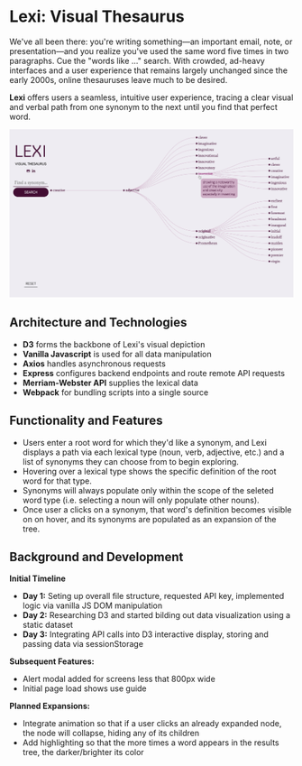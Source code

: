 # Lexi: Visual Thesaurus
We've all been there: you're writing something—an important email, note, or presentation—and you realize you've used the same word five times in two paragraphs. Cue the "words like ..." search. With crowded, ad-heavy interfaces and a user experience that remains largely unchanged since the early 2000s, online thesauruses leave much to be desired. 
    
**Lexi** offers users a seamless, intuitive user experience, tracing a clear visual and verbal path from one synonym to the next until you find that perfect word.

![Lexi screenshot](src/assets/images/screenshot_with_hover.png)

## Architecture and Technologies
* **D3** forms the backbone of Lexi's visual depiction
* **Vanilla Javascript** is used for all data manipulation
* **Axios** handles asynchronous requests
* **Express** configures backend endpoints and route remote API requests
* **Merriam-Webster API** supplies the lexical data
* **Webpack** for bundling scripts into a single source

## Functionality and Features
* Users enter a root word for which they'd like a synonym, and Lexi displays a path via each lexical type (noun, verb, adjective, etc.) and a list of synonyms they can choose from to begin exploring.
* Hovering over a lexical type shows the specific definition of the root word for that type.
* Synonyms will always populate only within the scope of the seleted word type (i.e. selecting a noun will only populate other nouns).
* Once user a clicks on a synonym, that word's definition becomes visible on on hover, and its synonyms are populated as an expansion of the tree. 

## Background and Development


**Initial Timeline**
* **Day 1:** Seting up overall file structure, requested API key, implemented logic via vanilla JS DOM manipulation
* **Day 2:** Researching D3 and started bilding out data visualization using a static dataset
* **Day 3:** Integrating API calls into D3 interactive display, storing and passing data via sessionStorage

**Subsequent Features:**
* Alert modal added for screens less that 800px wide
* Initial page load shows use guide

**Planned Expansions:**
  * Integrate animation so that if a user clicks an already expanded node, the node will collapse, hiding any of its children
  * Add highlighting so that the more times a word appears in the results tree, the darker/brighter its color